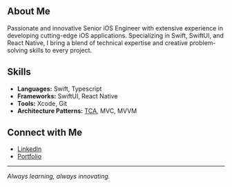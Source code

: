 ## About Me
Passionate and innovative Senior iOS Engineer with extensive experience in developing cutting-edge iOS applications. Specializing in Swift, SwiftUI, and React Native, I bring a blend of technical expertise and creative problem-solving skills to every project.

## Skills
- **Languages:** Swift, Typescript
- **Frameworks:** SwiftUI, React Native
- **Tools:** Xcode, Git
- **Architecture Patterns:** [TCA](https://github.com/pointfreeco/swift-composable-architecture), MVC, MVVM

## Connect with Me
- [LinkedIn](https://www.linkedin.com/in/williambrandin/)
- [Portfolio](https://www.willbrandin.me/)

---
*Always learning, always innovating.*
